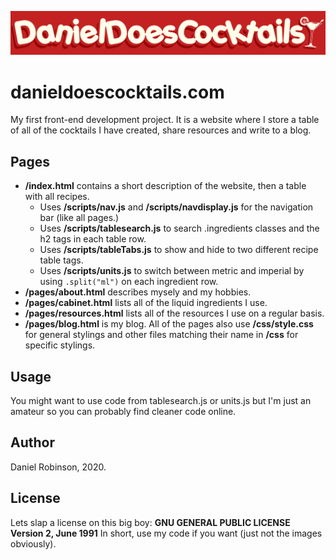 ![Logo](/images/logo/Dan_Does_Cocktails_Heavy_Shadow.jpg)
# danieldoescocktails.com
My first front-end development project. It is a website where I store a table of all of the cocktails I have created, share resources and write to a blog.

## Pages
* __/index.html__ contains a short description of the website, then a table with all recipes.
    * Uses __/scripts/nav.js__ and __/scripts/navdisplay.js__ for the navigation bar (like all pages.)
    * Uses __/scripts/tablesearch.js__ to search .ingredients classes and the h2 tags in each table row.
    * Uses __/scripts/tableTabs.js__ to show and hide to two different recipe table tags.
    * Uses __/scripts/units.js__ to switch between metric and imperial by using `.split("ml")` on each ingredient row.
* __/pages/about.html__ describes mysely and my hobbies.
* __/pages/cabinet.html__ lists all of the liquid ingredients I use.
* __/pages/resources.html__ lists all of the resources I use on a regular basis.
* __/pages/blog.html__ is my blog.
All of the pages also use __/css/style.css__ for general stylings and other files matching their name in __/css__ for specific stylings.

## Usage
You might want to use code from tablesearch.js or units.js but I'm just an amateur so you can probably find cleaner code online.

## Author
Daniel Robinson, 2020.

## License
Lets slap a license on this big boy:
__GNU GENERAL PUBLIC LICENSE__
__Version 2, June 1991__
In short, use my code if you want (just not the images obviously).

    
